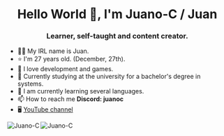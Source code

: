 <h1 align="center">Hello World 👋, I'm Juano-C / Juan</h1>
<h3 align="center">Learner, self-taught and content creator.</h3>

- 🧑🏼 My IRL name is Juan.
- ⭐️ I'm 27 years old. (December, 27th).
- 👾 I love development and games.
- 🔭 Currently studying at the university for a bachelor's degree in systems.
- 🌱 I am currently learning several languages.
- 📫 How to reach me **Discord: juanoc**
- 🖥 [YouTube channel](https://youtube.com/@juanocgames)

<img align="left" src="https://github-readme-stats.vercel.app/api?username=Juano-C&show_icons=true&locale=en&count_private=true&theme=radical" alt="Juano-C" />

<img align="left" src="https://github-readme-stats.vercel.app/api/top-langs?username=Juano-C&theme=radical&hide=shell&layout=compact" alt="Juano-C" />
